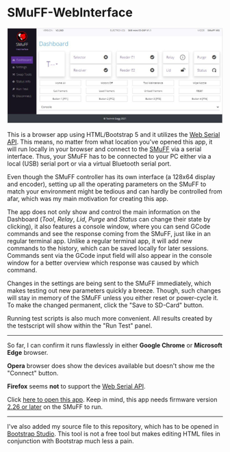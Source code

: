 # SMuFF-WebInterface

![The SMuFF](images/SMuFF-WI.jpg)

This is a browser app using HTML/Bootstrap 5 and it utilizes the [Web Serial API](https://web.dev/serial/). This means, no matter from what location you've opened this app, it will run locally in your browser and connect to the [SMuFF](https://sites.google.com/view/the-smuff/?authuser=43) via a serial interface. Thus, your SMuFF has to be connected to your PC either via a local (USB) serial port or via a virtual Bluetooth serial port.

Even though the SMuFF controller has its own interface (a 128x64 display and encoder), setting up all the operating parameters on the SMuFF to match your environment might be tedious and can hardly be controlled from afar, which was my main motivation for creating this app.

The app does not only show and control the main information on the Dashboard (*Tool*, *Relay*, *Lid*, *Purge* and *Status* can change their state by clicking), it also features a console window, where you can send GCode commands and see the response coming from the SMuFF, just like in an regular terminal app.
Unlike a regular terminal app, it will add new commands to the history, which can be saved locally for later sessions. Commands sent via the GCode input field will also appear in the console window for a better overview which response was caused by which command.

Changes in the settings are being sent to the SMuFF immediately, which makes testing out new parameters quickly a breeze. Though, such changes will stay in memory of the SMuFF unless you either reset or power-cycle it. To make the changed permanent, click the "Save to SD-Card" button.

Running test scripts is also much more convenient. All results created by the testscript will show within the "Run Test" panel.

---

So far, I can confirm it runs flawlessly in either **Google Chrome** or **Microsoft Edge** browser.

**Opera** browser does show the devices available but doesn't show me the "Connect" button.

**Firefox** seems **not** to support the [Web Serial API](https://web.dev/serial/).

Click [here to open this app](https://technik-gegg.github.io/SMuFF-WI/). Keep in mind, this app needs firmware version [2.26 or later](https://github.com/technik-gegg/SMuFF-1.1/tree/SMuFF-2.0-(Experimental)) on the SMuFF to run.

---

I've also added my source file to this repository, which has to be opened in [Bootstrap Studio](https://bootstrapstudio.io/). This tool is not a free tool but makes editing HTML files in conjunction with Bootstrap much less a pain.
